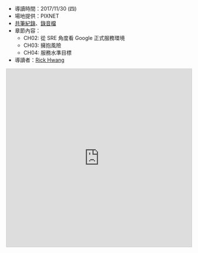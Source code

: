 

* 導讀時間：2017/11/30 (四)
* 場地提供：PIXNET
* [共筆紀錄](https://hackmd.io/VQkMngXhRQaYD2ZOebG0mw)、[錄音檔](https://drive.google.com/open?id=1Rq03HcXS0qfTEO-hegdqFvxKy_JzNc4Q)
* 章節內容：
    * CH02: 從 SRE 角度看 Google 正式服務環境
    * CH03: 擁抱風險
    * CH04: 服務水準目標
* 導讀者：[Rick Hwang](https://rickhw.github.io)


<iframe src="https://www.slideshare.net/slideshow/embed_code/key/hMGTe4eWcHh2rz?startSlide=2" width="595" height="485" frameborder="0" marginwidth="0" marginheight="0" scrolling="no" style="border:1px solid #CCC; border-width:1px; margin-bottom:5px; max-width: 100%;" allowfullscreen> </iframe>


